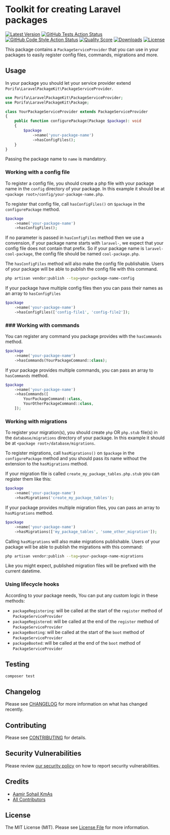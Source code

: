 # Toolkit for creating Laravel packages

[![Latest Version](https://img.shields.io/packagist/v/porifa/laravel-package-kit.svg?style=flat-square)](https://packagist.org/packages/porifa/laravel-package-kit)
[![GitHub Tests Action Status](<https://img.shields.io/github/workflow/status/porifa/laravel-package-kit/pest?label=Tests%20(Pest)>)](https://github.com/porifa/laravel-package-kit/actions?query=workflow%3Apest+branch%3Amain)
[![GitHub Code Style Action Status](<https://img.shields.io/github/workflow/status/porifa/laravel-package-kit/Pint?label=Code%20Style%20(Pint)>)](https://github.com/porifa/laravel-package-kit/actions?query=workflow%3Apint+branch%3Amain)
[![Quality Score](https://img.shields.io/scrutinizer/g/porifa/laravel-package-kit.svg?style=flat-square)](https://scrutinizer-ci.com/g/porifa/laravel-package-kit)
[![Downloads](https://img.shields.io/packagist/dt/porifa/laravel-package-kit.svg?style=flat-square)](https://packagist.org/packages/porifa/laravel-package-kit)
[![License](https://img.shields.io/packagist/l/porifa/laravel-package-kit.svg?style=flat-square)](https://packagist.org/packages/porifa/laravel-package-kit)

This package contains a `PackageServiceProvider` that you can use in your packages to easily register config files, commands, migrations and more.

## Usage
In your package you should let your service provider extend `Porifa\LaravelPackageKit\PackageServiceProvider`.

```php
use Porifa\LaravelPackageKit\PackageServiceProvider;
use Porifa\LaravelPackageKit\Package;

class YourPackageServiceProvider extends PackageServiceProvider
{
    public function configurePackage(Package $package): void
    {
        $package
            ->name('your-package-name')
            ->hasConfigFiles();
    }
}
```
Passing the package name to `name` is mandatory.

### Working with a config file

To register a config file, you should create a php file with your package name in the `config` directory of your package. In this example it should be at `<package root>/config/your-package-name.php`.

To register that config file, call `hasConfigFiles()` on `$package` in the `configurePackage` method.

```php
$package
    ->name('your-package-name')
    ->hasConfigFiles();
```


If no parameter is passed in `hasConfigFiles` method then we use a convension, if your package name starts with `laravel-`, we expect that your config file does not contain that prefix. So if your package name is `laravel-cool-package`, the config file should be named `cool-package.php`.

The `hasConfigFiles` method will also make the config file publishable. Users of your package will be able to publish the config file with this command.

```bash
php artisan vendor:publish --tag=your-package-name-config
```

If your package have multiple config files then you can pass their names as an array to `hasConfigFiles`

```php
$package
    ->name('your-package-name')
    ->hasConfigFiles(['config-file1', 'config-file2']);
```

### ### Working with commands

You can register any command you package provides with the `hasCommands` method.

```php
$package
    ->name('your-package-name')
    ->hasCommands(YourPackageCommand::class);
```

If your package provides multiple commands, you can pass an array to `hasCommands` method.

```php
$package
    ->name('your-package-name')
    ->hasCommands([
        YourPackageCommand::class,
        YourOtherPackageCommand::class,
    ]);
```

### Working with migrations


To register your migration(s), you should create `php` OR `php.stub` file(s) in the `database/migrations` directory of your package. In this example it should be at `<package root>/database/migrations`. 

To register migrations, call `hasMigrations()` on `$package` in the `configurePackage` method and you should pass its name without the extension to the `hasMigrations` method.

If your migration file is called `create_my_package_tables.php.stub` you can register them like this:

```php
$package
    ->name('your-package-name')
    ->hasMigrations('create_my_package_tables');
```

If your package provides multiple migration files, you can pass an array to `hasMigrations` method.

```php
$package
    ->name('your-package-name')
    ->hasMigrations(['my_package_tables', 'some_other_migration']);
```

Calling `hasMigrations` will also make migrations publishable. Users of your package will be able to publish the
migrations with this command:

```bash
php artisan vendor:publish --tag=your-package-name-migrations
```

Like you might expect, published migration files will be prefixed with the current datetime.

### Using lifecycle hooks

According to your package needs, You can put any custom logic in these methods:

-   `packageRegistering`: will be called at the start of the `register` method of `PackageServiceProvider`
-   `packageRegistered`: will be called at the end of the `register` method of `PackageServiceProvider`
-   `packageBooting`: will be called at the start of the `boot` method of `PackageServiceProvider`
-   `packageBooted`: will be called at the end of the `boot` method of `PackageServiceProvider`

## Testing

```bash
composer test
```

## Changelog

Please see [CHANGELOG](CHANGELOG.md) for more information on what has changed recently.

## Contributing

Please see [CONTRIBUTING](https://github.com/porifa/.github/blob/main/CONTRIBUTING.md) for details.

## Security Vulnerabilities

Please review [our security policy](../../security/policy) on how to report security vulnerabilities.

## Credits

-   [Aamir Sohail KmAs](https://github.com/AamirSohailKmAs)
-   [All Contributors](../../contributors)

## License

The MIT License (MIT). Please see [License File](LICENSE.md) for more information.
